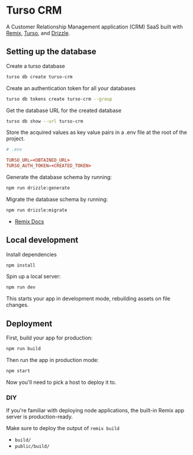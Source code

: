 # Turso CRM

A Customer Relationship Management application (CRM) SaaS built with [Remix], [Turso], and [Drizzle].

## Setting up the database

Create a turso database

```sh
turso db create turso-crm
```

Create an authentication token for all your databases

```sh
turso db tokens create turso-crm --group
```

Get the database URL for the created database

```sh
turso db show --url turso-crm
```

Store the acquired values as key value pairs in a .env file at the root of the project.

```toml
# .env

TURSO_URL=<OBTAINED_URL>
TURSO_AUTH_TOKEN=<CREATED_TOKEN>
```

Generate the database schema by running:

```sh
npm run drizzle:generate
```

Migrate the database schema by running:

```sh
npm run drizzle:migrate
```

- [Remix Docs](https://remix.run/docs)

## Local development

Install dependencies

```sh
npm install
```

Spin up a local server:

```sh
npm run dev
```

This starts your app in development mode, rebuilding assets on file changes.

## Deployment

First, build your app for production:

```sh
npm run build
```

Then run the app in production mode:

```sh
npm start
```

Now you'll need to pick a host to deploy it to.

### DIY

If you're familiar with deploying node applications, the built-in Remix app server is production-ready.

Make sure to deploy the output of `remix build`

- `build/`
- `public/build/`

[Remix]: https://remix.run
[Turso]: https://turso.tech
[Drizzle]: https://drizzle.team
